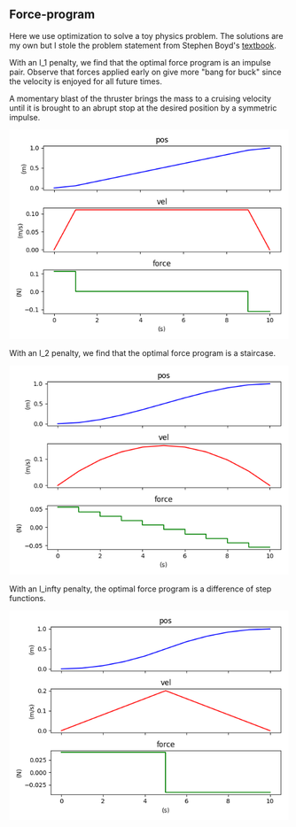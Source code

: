 ## Force-program
Here we use optimization to solve a toy physics problem. 
The solutions are my own but I stole the problem statement 
from Stephen Boyd's [textbook](http://vmls-book.stanford.edu/vmls.pdf).

With an l_1 penalty, we find that the 
optimal force program is an impulse pair. 
Observe that forces applied early on give more 
"bang for buck" since the velocity 
is enjoyed for all future times.

A momentary blast of the thruster brings
the mass to a cruising velocity until it 
is brought to an abrupt stop at the 
desired position by a symmetric impulse.

![l_1](./images/l_1.png)

With an l_2 penalty, we find that 
the optimal force program is a staircase.

![l_2](./images/l_2.png)

With an l_infty penalty, the optimal force 
program is a difference of step functions.

![l_inf](./images/l_inf.png)
